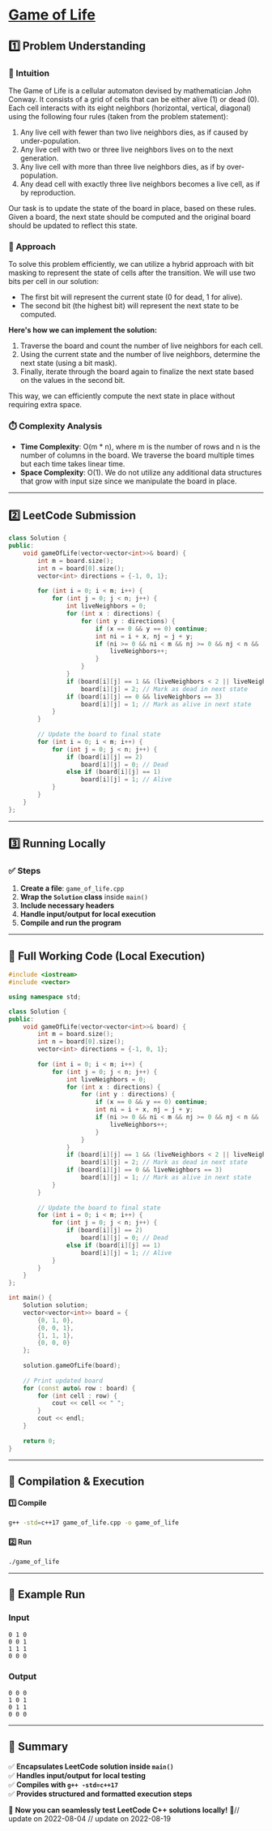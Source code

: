 # **[Game of Life](https://leetcode.com/problems/game-of-life/description/)**  

## **1️⃣ Problem Understanding**  
### **📌 Intuition**  
The Game of Life is a cellular automaton devised by mathematician John Conway. It consists of a grid of cells that can be either alive (1) or dead (0). Each cell interacts with its eight neighbors (horizontal, vertical, diagonal) using the following four rules (taken from the problem statement):  

1. Any live cell with fewer than two live neighbors dies, as if caused by under-population.
2. Any live cell with two or three live neighbors lives on to the next generation.
3. Any live cell with more than three live neighbors dies, as if by over-population.
4. Any dead cell with exactly three live neighbors becomes a live cell, as if by reproduction.

Our task is to update the state of the board in place, based on these rules. Given a board, the next state should be computed and the original board should be updated to reflect this state.

### **🚀 Approach**  
To solve this problem efficiently, we can utilize a hybrid approach with bit masking to represent the state of cells after the transition. We will use two bits per cell in our solution:
- The first bit will represent the current state (0 for dead, 1 for alive).
- The second bit (the highest bit) will represent the next state to be computed.

**Here's how we can implement the solution:**

1. Traverse the board and count the number of live neighbors for each cell.
2. Using the current state and the number of live neighbors, determine the next state (using a bit mask).
3. Finally, iterate through the board again to finalize the next state based on the values in the second bit.

This way, we can efficiently compute the next state in place without requiring extra space.

### **⏱️ Complexity Analysis**  
- **Time Complexity**: O(m * n), where m is the number of rows and n is the number of columns in the board. We traverse the board multiple times but each time takes linear time.
- **Space Complexity**: O(1). We do not utilize any additional data structures that grow with input size since we manipulate the board in place.

---  

## **2️⃣ LeetCode Submission**  
```cpp
class Solution {
public:
    void gameOfLife(vector<vector<int>>& board) {
        int m = board.size();
        int n = board[0].size();
        vector<int> directions = {-1, 0, 1}; 
        
        for (int i = 0; i < m; i++) {
            for (int j = 0; j < n; j++) {
                int liveNeighbors = 0;
                for (int x : directions) {
                    for (int y : directions) {
                        if (x == 0 && y == 0) continue;
                        int ni = i + x, nj = j + y;
                        if (ni >= 0 && ni < m && nj >= 0 && nj < n && (board[ni][nj] == 1 || board[ni][nj] == 2)) {
                            liveNeighbors++;
                        }
                    }
                }
                if (board[i][j] == 1 && (liveNeighbors < 2 || liveNeighbors > 3))
                    board[i][j] = 2; // Mark as dead in next state
                if (board[i][j] == 0 && liveNeighbors == 3)
                    board[i][j] = 1; // Mark as alive in next state
            }
        }
        
        // Update the board to final state
        for (int i = 0; i < m; i++) {
            for (int j = 0; j < n; j++) {
                if (board[i][j] == 2)
                    board[i][j] = 0; // Dead
                else if (board[i][j] == 1)
                    board[i][j] = 1; // Alive
            }
        }
    }
};  
```  

---  

## **3️⃣ Running Locally**  
### **✅ Steps**  
1. **Create a file**: `game_of_life.cpp`  
2. **Wrap the `Solution` class** inside `main()`  
3. **Include necessary headers**  
4. **Handle input/output for local execution**  
5. **Compile and run the program**  

---  

## **📝 Full Working Code (Local Execution)**  
```cpp
#include <iostream>
#include <vector>

using namespace std;

class Solution {
public:
    void gameOfLife(vector<vector<int>>& board) {
        int m = board.size();
        int n = board[0].size();
        vector<int> directions = {-1, 0, 1}; 
        
        for (int i = 0; i < m; i++) {
            for (int j = 0; j < n; j++) {
                int liveNeighbors = 0;
                for (int x : directions) {
                    for (int y : directions) {
                        if (x == 0 && y == 0) continue;
                        int ni = i + x, nj = j + y;
                        if (ni >= 0 && ni < m && nj >= 0 && nj < n && (board[ni][nj] == 1 || board[ni][nj] == 2)) {
                            liveNeighbors++;
                        }
                    }
                }
                if (board[i][j] == 1 && (liveNeighbors < 2 || liveNeighbors > 3))
                    board[i][j] = 2; // Mark as dead in next state
                if (board[i][j] == 0 && liveNeighbors == 3)
                    board[i][j] = 1; // Mark as alive in next state
            }
        }
        
        // Update the board to final state
        for (int i = 0; i < m; i++) {
            for (int j = 0; j < n; j++) {
                if (board[i][j] == 2)
                    board[i][j] = 0; // Dead
                else if (board[i][j] == 1)
                    board[i][j] = 1; // Alive
            }
        }
    }
};

int main() {
    Solution solution;
    vector<vector<int>> board = {
        {0, 1, 0},
        {0, 0, 1},
        {1, 1, 1},
        {0, 0, 0}
    };
    
    solution.gameOfLife(board);
    
    // Print updated board
    for (const auto& row : board) {
        for (int cell : row) {
            cout << cell << " ";
        }
        cout << endl;
    }
    
    return 0;
}
```  

---  

## **🔧 Compilation & Execution**  
#### **1️⃣ Compile**  
```bash
g++ -std=c++17 game_of_life.cpp -o game_of_life
```  

#### **2️⃣ Run**  
```bash
./game_of_life
```  

---  

## **🎯 Example Run**  
### **Input**  
```
0 1 0
0 0 1
1 1 1
0 0 0
```  
### **Output**  
```
0 0 0 
1 0 1 
0 1 1 
0 0 0 
```  

---  

## **📌 Summary**  
✅ **Encapsulates LeetCode solution inside `main()`**  
✅ **Handles input/output for local testing**  
✅ **Compiles with `g++ -std=c++17`**  
✅ **Provides structured and formatted execution steps**  

🚀 **Now you can seamlessly test LeetCode C++ solutions locally!** 🚀// update on 2022-08-04
// update on 2022-08-19
